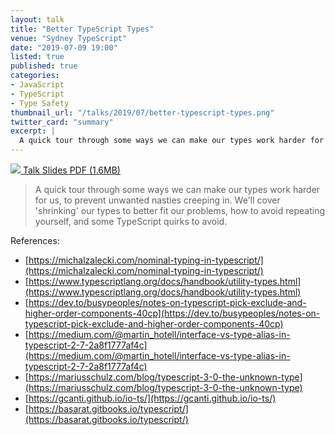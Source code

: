 ```yaml
---
layout: talk
title: "Better TypeScript Types"
venue: "Sydney TypeScript"
date: "2019-07-09 19:00"
listed: true
published: true
categories:
- JavaScript
- TypeScript
- Type Safety
thumbnail_url: "/talks/2019/07/better-typescript-types.png"
twitter_card: "summary"
excerpt: |
  A quick tour through some ways we can make our types work harder for us, to prevent unwanted nasties creeping in. We'll cover 'shrinking' our types to better fit our problems, how to avoid repeating yourself, and some TypeScript quirks to avoid.
---
```


<a class="pdf" href="/talks/2019/07/better-typescript-types.pdf">
  <img src="/talks/2019/07/better-typescript-types.png" />
  <span>Talk Slides PDF (1.6MB)</span>
</a>

> A quick tour through some ways we can make our types work harder for us, to prevent unwanted nasties creeping in. We'll cover 'shrinking' our types to better fit our problems, how to avoid repeating yourself, and some TypeScript quirks to avoid.

References:
* [https://michalzalecki.com/nominal-typing-in-typescript/](https://michalzalecki.com/nominal-typing-in-typescript/)
* [https://www.typescriptlang.org/docs/handbook/utility-types.html](https://www.typescriptlang.org/docs/handbook/utility-types.html)
* [https://dev.to/busypeoples/notes-on-typescript-pick-exclude-and-higher-order-components-40cp](https://dev.to/busypeoples/notes-on-typescript-pick-exclude-and-higher-order-components-40cp)
* [https://medium.com/@martin_hotell/interface-vs-type-alias-in-typescript-2-7-2a8f1777af4c](https://medium.com/@martin_hotell/interface-vs-type-alias-in-typescript-2-7-2a8f1777af4c)
* [https://mariusschulz.com/blog/typescript-3-0-the-unknown-type](https://mariusschulz.com/blog/typescript-3-0-the-unknown-type)
* [https://gcanti.github.io/io-ts/](https://gcanti.github.io/io-ts/)
* [https://basarat.gitbooks.io/typescript/](https://basarat.gitbooks.io/typescript/)
